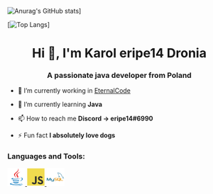 ![Anurag's GitHub stats](https://github-readme-stats.vercel.app/api?username=eripe14&show_icons=true&theme=dracula)]

[![Top Langs](https://github-readme-stats.vercel.app/api/top-langs/?username=eripe14&layout=compact&theme=dracula)]

<h1 align="center">Hi 👋, I'm Karol eripe14 Dronia</h1>
<h3 align="center">A passionate java developer from Poland</h3>

- 🔭 I’m currently working in [EternalCode](https://github.com/EternalCodeTeam/EternalCore)

- 🌱 I’m currently learning **Java**

- 📫 How to reach me **Discord -> eripe14#6990**

- ⚡ Fun fact **I absolutely love dogs**

<h3 align="left">Languages and Tools:</h3>
<p align="left"> <a href="https://www.java.com" target="_blank" rel="noreferrer"> <img src="https://raw.githubusercontent.com/devicons/devicon/master/icons/java/java-original.svg" alt="java" width="40" height="40"/> </a> <a href="https://developer.mozilla.org/en-US/docs/Web/JavaScript" target="_blank" rel="noreferrer"> <img src="https://raw.githubusercontent.com/devicons/devicon/master/icons/javascript/javascript-original.svg" alt="javascript" width="40" height="40"/> </a> <a href="https://www.mysql.com/" target="_blank" rel="noreferrer"> <img src="https://raw.githubusercontent.com/devicons/devicon/master/icons/mysql/mysql-original-wordmark.svg" alt="mysql" width="40" height="40"/> </a> </p>
